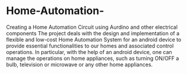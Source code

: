 # Home-Automation-
Creating a Home Automation Circuit using Aurdino and other electrical components
The project deals with the design and implementation of a flexible and 
low-cost Home Automation System for an android device to provide 
essential functionalities to our homes and associated control operations. 
In particular, with the help of an android device, one can manage the 
operations on home appliances, such as turning ON/OFF a bulb, television 
or microwave or any other home appliances.

